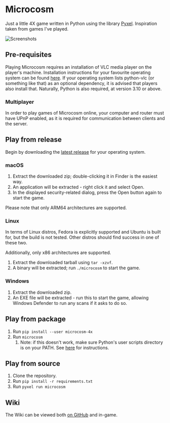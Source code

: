 # Microcosm
Just a little 4X game written in Python using the library [Pyxel](https://github.com/kitao/pyxel).
Inspiration taken from games I've played.

![Screenshots](https://raw.githubusercontent.com/ChrisNeedham24/microcosm/refs/heads/main/source/resources/microcosm_gameplay_screenshot.png)

## Pre-requisites
Playing Microcosm requires an installation of VLC media player on the player's machine. Installation instructions for
your favourite operating system can be found [here](https://www.videolan.org/vlc/). If your operating system lists
python-vlc (or something like that) as an optional dependency, it is advised that players also install that. Naturally,
Python is also required, at version 3.10 or above.

### Multiplayer
In order to play games of Microcosm online, your computer and router must have UPnP enabled, as it is required for
communication between clients and the server.

## Play from release

Begin by downloading the [latest release](https://github.com/ChrisNeedham24/microcosm/releases/latest) for your operating system.

### macOS

1. Extract the downloaded zip; double-clicking it in Finder is the easiest way.
2. An application will be extracted - right click it and select Open.
3. In the displayed security-related dialog, press the Open button again to start the game.

Please note that only ARM64 architectures are supported.

### Linux

In terms of Linux distros, Fedora is explicitly supported and Ubuntu is built for, but the build is not tested. Other distros should find success in one of these two.

Additionally, only x86 architectures are supported.

1. Extract the downloaded tarball using `tar -xzvf`.
2. A binary will be extracted; run `./microcosm` to start the game.

### Windows

1. Extract the downloaded zip.
2. An EXE file will be extracted - run this to start the game, allowing Windows Defender to run any scans if it asks to do so.

## Play from package

1. Run `pip install --user microcosm-4x`
2. Run `microcosm`
    1. Note: if this doesn't work, make sure Python's user scripts directory is on your PATH.
       See [here](https://packaging.python.org/en/latest/tutorials/installing-packages/#installing-to-the-user-site) for instructions.

## Play from source

1. Clone the repository.
2. Run `pip install -r requirements.txt`
3. Run `pyxel run microcosm`

## Wiki

The Wiki can be viewed both [on GitHub](https://github.com/ChrisNeedham24/microcosm/wiki) and in-game.

